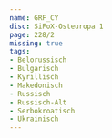 ```yaml
---
name: GRF_CY
disc: SiFoX-Osteuropa 1
page: 228/2
missing: true
tags:
- Belorussisch
- Bulgarisch 
- Kyrillisch
- Makedonisch
- Russisch
- Russisch-Alt
- Serbokroatisch
- Ukrainisch
---
```

